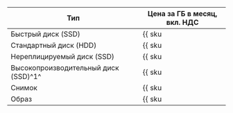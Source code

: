 | Тип  | Цена за ГБ в месяц, вкл. НДС |
| ---  | --- |
| Быстрый диск (SSD) | {{ sku|RUB|nbs.network-nvme.allocated|month|string }} | 
| Стандартный диск (HDD) | {{ sku|RUB|nbs.network-hdd.allocated|month|string }} | 
| Нереплицируемый диск (SSD) | {{ sku|RUB|nbs.network-ssd-nonreplicated.allocated|month|string }} | 
| Высокопроизводительный диск (SSD)^1^ | {{ sku|RUB|nbs.network-ssd-io-m3.allocated|month|string }} |
| Снимок | {{ sku|RUB|compute.snapshot|month|string }} |
| Образ | {{ sku|RUB|compute.image|month|string }} |